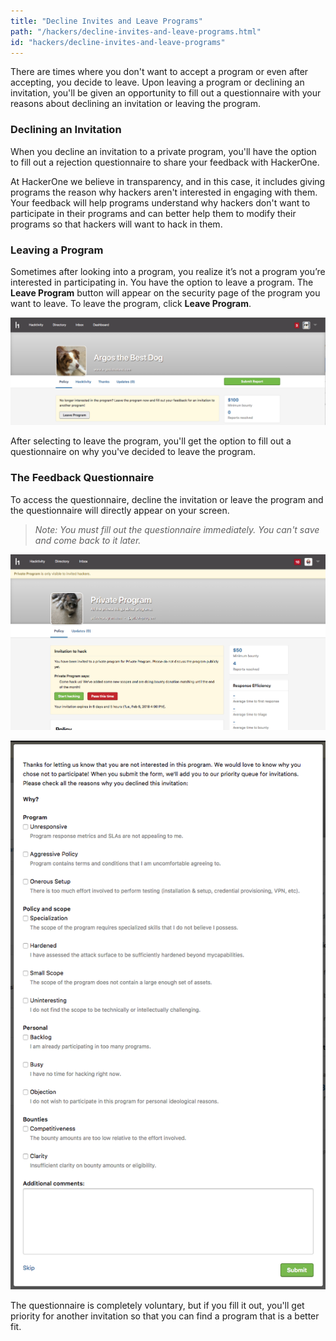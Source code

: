 ```yaml
---
title: "Decline Invites and Leave Programs"
path: "/hackers/decline-invites-and-leave-programs.html"
id: "hackers/decline-invites-and-leave-programs"
---
```


There are times where you don't want to accept a program or even after accepting, you decide to leave. Upon leaving a program or declining an invitation, you'll be given an opportunity to fill out a questionnaire with your reasons about declining an invitation or leaving the program.

### Declining an Invitation
When you decline an invitation to a private program, you'll have the option to fill out a rejection questionnaire to share your feedback with HackerOne.

At HackerOne we believe in transparency, and in this case, it includes giving programs the reason why hackers aren't interested in engaging with them. Your feedback will help programs understand why hackers don't want to participate in their programs and can better help them to modify their programs so that hackers will want to hack in them.

### Leaving a Program
Sometimes after looking into a program, you realize it’s not a program you’re interested in participating in. You have the option to leave a program. The **Leave Program** button will appear on the security page of the program you want to leave. To leave the program, click **Leave Program**.

![leaving-programs-1](./images/leaving-programs-1.png)

After selecting to leave the program, you'll get the option to fill out a questionnaire on why you've decided to leave the program.

### The Feedback Questionnaire
To access the questionnaire, decline the invitation or leave the program and the questionnaire will directly appear on your screen.

><i>Note: You must fill out the questionnaire immediately. You can't save and come back to it later.</i>

![invitation-rejection-questionnaire-1](./images/invitation-rejection-questionnaire-1.png)

![invitation-rejection-questionnaire-2](./images/invitation-rejection-questionnaire-2.png)

The questionnaire is completely voluntary, but if you fill it out, you'll get priority for another invitation so that you can find a program that is a better fit.
